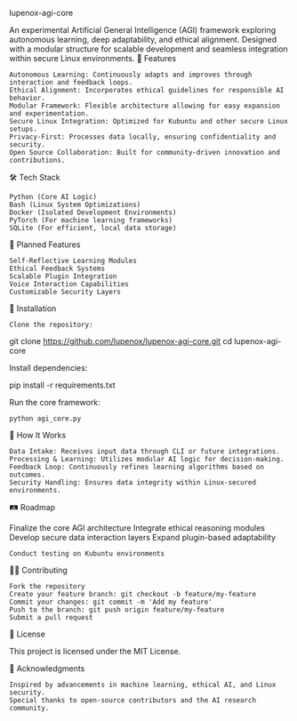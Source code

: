 lupenox-agi-core

An experimental Artificial General Intelligence (AGI) framework exploring autonomous learning, deep adaptability, and ethical alignment. Designed with a modular structure for scalable development and seamless integration within secure Linux environments.
🚀 Features

    Autonomous Learning: Continuously adapts and improves through interaction and feedback loops.
    Ethical Alignment: Incorporates ethical guidelines for responsible AI behavior.
    Modular Framework: Flexible architecture allowing for easy expansion and experimentation.
    Secure Linux Integration: Optimized for Kubuntu and other secure Linux setups.
    Privacy-First: Processes data locally, ensuring confidentiality and security.
    Open Source Collaboration: Built for community-driven innovation and contributions.

🛠️ Tech Stack

    Python (Core AI Logic)
    Bash (Linux System Optimizations)
    Docker (Isolated Development Environments)
    PyTorch (For machine learning frameworks)
    SQLite (For efficient, local data storage)

🔭 Planned Features

    Self-Reflective Learning Modules
    Ethical Feedback Systems
    Scalable Plugin Integration
    Voice Interaction Capabilities
    Customizable Security Layers

📂 Installation

    Clone the repository:

git clone https://github.com/lupenox/lupenox-agi-core.git
cd lupenox-agi-core

Install dependencies:

pip install -r requirements.txt

Run the core framework:

    python agi_core.py

🤖 How It Works

    Data Intake: Receives input data through CLI or future integrations.
    Processing & Learning: Utilizes modular AI logic for decision-making.
    Feedback Loop: Continuously refines learning algorithms based on outcomes.
    Security Handling: Ensures data integrity within Linux-secured environments.

🛤️ Roadmap

Finalize the core AGI architecture
Integrate ethical reasoning modules
Develop secure data interaction layers
Expand plugin-based adaptability

    Conduct testing on Kubuntu environments

🧑‍💻 Contributing

    Fork the repository
    Create your feature branch: git checkout -b feature/my-feature
    Commit your changes: git commit -m 'Add my feature'
    Push to the branch: git push origin feature/my-feature
    Submit a pull request

📜 License

This project is licensed under the MIT License.

🙏 Acknowledgments

    Inspired by advancements in machine learning, ethical AI, and Linux security.
    Special thanks to open-source contributors and the AI research community.
